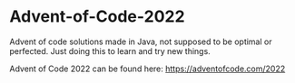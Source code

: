 # Advent-of-Code-2022
Advent of code solutions made in Java, not supposed to be optimal or perfected. Just doing this to learn and try new things.

Advent of Code 2022 can be found here: https://adventofcode.com/2022
